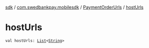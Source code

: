 [sdk](../../index.md) / [com.swedbankpay.mobilesdk](../index.md) / [PaymentOrderUrls](index.md) / [hostUrls](./host-urls.md)

# hostUrls

`val hostUrls: `[`List`](https://kotlinlang.org/api/latest/jvm/stdlib/kotlin.collections/-list/index.html)`<`[`String`](https://kotlinlang.org/api/latest/jvm/stdlib/kotlin/-string/index.html)`>`